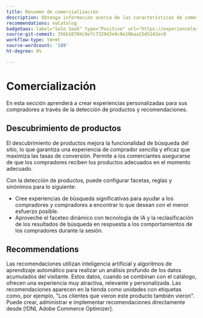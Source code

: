 ```yaml
---
title: Resumen de comercialización
description: Obtenga información acerca de las características de comercialización en  [!DNL Adobe Commerce Optimizer].
recommendations: noCatalog
badgeSaas: label="Solo SaaS" type="Positive" url="https://experienceleague.adobe.com/en/docs/commerce/user-guides/product-solutions" tooltip="Solo se aplica a los proyectos de Adobe Commerce as a Cloud Service y Adobe Commerce Optimizer (infraestructura de SaaS administrada por Adobe)."
source-git-commit: 356b10704c9e7c7329d3e9c0e10baa15d5142ec0
workflow-type: tm+mt
source-wordcount: '189'
ht-degree: 0%

---
```


# Comercialización

En esta sección aprenderá a crear experiencias personalizadas para sus compradores a través de la detección de productos y recomendaciones.

## Descubrimiento de productos

El descubrimiento de productos mejora la funcionalidad de búsqueda del sitio, lo que garantiza una experiencia de comprador sencilla y eficaz que maximiza las tasas de conversión. Permite a los comerciantes asegurarse de que los compradores reciben los productos adecuados en el momento adecuado.

Con la detección de productos, puede configurar facetas, reglas y sinónimos para lo siguiente:

- Cree experiencias de búsqueda significativas para ayudar a los compradores y compradores a encontrar lo que desean con el menor esfuerzo posible.
- Aproveche el faceteo dinámico con tecnología de IA y la reclasificación de los resultados de búsqueda en respuesta a los comportamientos de los compradores durante la sesión.

## Recommendations

Las recomendaciones utilizan inteligencia artificial y algoritmos de aprendizaje automático para realizar un análisis profundo de los datos acumulados del visitante. Estos datos, cuando se combinan con el catálogo, ofrecen una experiencia muy atractiva, relevante y personalizada. Las recomendaciones aparecen en la tienda como unidades con etiquetas como, por ejemplo, &quot;Los clientes que vieron este producto también vieron&quot;. Puede crear, administrar e implementar recomendaciones directamente desde [!DNL Adobe Commerce Optimizer].
